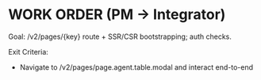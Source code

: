 # WORK ORDER (PM → Integrator)
Goal: /v2/pages/{key} route + SSR/CSR bootstrapping; auth checks.

Exit Criteria:
  - Navigate to /v2/pages/page.agent.table.modal and interact end-to-end
